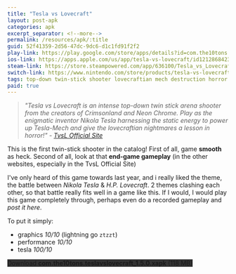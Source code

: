 ```yaml
---
title: "Tesla vs Lovecraft"
layout: post-apk
categories: apk
excerpt_separator: <!--more-->
permalink: /resources/apk/:title
guid: 52f41359-2d56-47dc-9dc6-d1c1fd91f2f2
play-link: https://play.google.com/store/apps/details?id=com.the10tons.teslavslovecraft
ios-link: https://apps.apple.com/us/app/tesla-vs-lovecraft/id1212868423
steam-link: https://store.steampowered.com/app/636100/Tesla_vs_Lovecraft/
switch-link: https://www.nintendo.com/store/products/tesla-vs-lovecraft-switch/
tags: top-down twin-stick shooter lovecraftian mech destruction horror science sci-fi futuristic
paid: true
---
```


> _"Tesla vs Lovecraft is an intense top-down twin stick arena shooter from the creators of Crimsonland and Neon Chrome. Play as the enigmatic inventor Nikola Tesla harnessing the static energy to power up Tesla-Mech and give the lovecraftian nightmares a lesson in horror!" - <a href="http://teslavslovecraft.com/">TvsL Official Site</a>_

This is the first twin-stick shooter in the catalog! <!--more--> First of all, game **smooth** as heck. Second of all, look at that **end-game gameplay** (in the other websites, especially in the TvsL Official Site)

I've only heard of this game towards last year, and i really liked the theme, the battle between _Nikola Tesla_ & _H.P. Lovecraft_. 2 themes clashing each other, so that battle really fits well in a game like this. If I would, I would play this game completely through, perhaps even do a recorded gameplay and _post it here_. 

To put it simply: 
* graphics _10/10_ (lightning go `ztzzt`)
* performance _10/10_
* tesla _100/10_

<div class="text-center">
    <a class="btn btn-dark btn-block w-100" onclick='apk("com.the10tons.teslavslovecraft_1.5.0.xapk")' style="text-decoration: none; background-color: #333;"> Download <b>com.the10tons.teslavslovecraft_1.5.0.xapk</b> (118 MB)</a>
</div>
